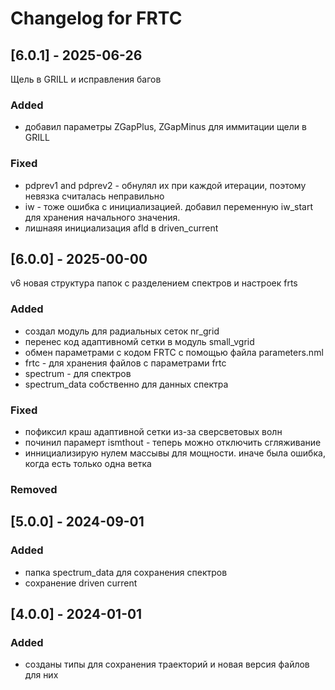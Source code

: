 # Changelog for FRTC

## [6.0.1] - 2025-06-26

Щель в GRILL и исправления багов

### Added
- добавил параметры ZGapPlus, ZGapMinus для иммитации щели в GRILL

### Fixed
- pdprev1 and pdprev2 - обнулял их при каждой итерации, поэтому невязка считалась неправильно
- iw - тоже ошибка с инициализацией. добавил переменную iw_start для хранения начального значения.
- лишнаяя инициализация afld в driven_current

## [6.0.0] - 2025-00-00

v6 новая структура папок c разделением спектров и настроек frts

### Added
- создал модуль для радиальных сеток nr_grid
- перенес код адаптивномй сетки в модуль small_vgrid
- обмен параметрами с кодом FRTC с помощью файла parameters.nml
- frtc - для хранения файлов с параметрами frtc
- spectrum - для спектров
- spectrum_data собственно для данных спектра

### Fixed

- пофиксил краш адаптивной сетки из-за сверсветовых волн 
- починил парамерт ismthout - теперь можно отключить сгляживание 
- иннициализирую нулем массывы для мощности. иначе была ошибка, когда есть только одна ветка

### Removed

## [5.0.0] - 2024-09-01

### Added
- папка spectrum_data для сохранения спектров 
- сохранение driven current

## [4.0.0] - 2024-01-01

### Added
- созданы типы для сохранения траекторий и новая версия файлов для них
